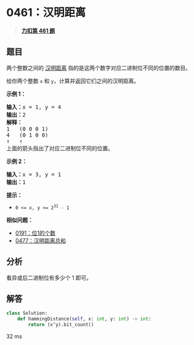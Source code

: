 # 0461：汉明距离


> <u>**[力扣第 461 题](https://leetcode.cn/problems/hamming-distance/)**</u>

## 题目

<p>两个整数之间的 <a href="https://baike.baidu.com/item/%E6%B1%89%E6%98%8E%E8%B7%9D%E7%A6%BB">汉明距离</a> 指的是这两个数字对应二进制位不同的位置的数目。</p>

<p>给你两个整数 <code>x</code> 和 <code>y</code>，计算并返回它们之间的汉明距离。</p>



<p><strong>示例 1：</strong></p>

<pre>
<strong>输入：</strong>x = 1, y = 4
<strong>输出：</strong>2
<strong>解释：</strong>
1   (0 0 0 1)
4   (0 1 0 0)
↑   ↑
上面的箭头指出了对应二进制位不同的位置。
</pre>

<p><strong>示例 2：</strong></p>

<pre>
<strong>输入：</strong>x = 3, y = 1
<strong>输出：</strong>1
</pre>



<p><strong>提示：</strong></p>

<ul>
<li><code>0 <= x, y <= 2<sup>31</sup> - 1</code></li>
</ul>


**相似问题：**
- [0191：位1的个数](/leetcode/0191)
- [0477：汉明距离总和](/leetcode/0477)


## 分析

看异或后二进制位有多少个 1 即可。

## 解答


```python
class Solution:
    def hammingDistance(self, x: int, y: int) -> int:
        return (x^y).bit_count()
```
32 ms
